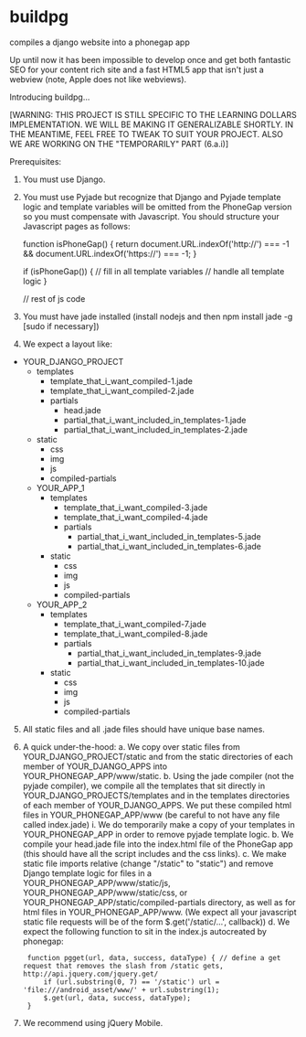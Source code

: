 buildpg
=======

compiles a django website into a phonegap app

Up until now it has been impossible to develop once and get both fantastic SEO for your content rich site and a fast HTML5 app that isn't just a webview (note, Apple does not like webviews). 

Introducing buildpg...

[WARNING: THIS PROJECT IS STILL SPECIFIC TO THE LEARNING DOLLARS IMPLEMENTATION. WE WILL BE MAKING IT GENERALIZABLE SHORTLY. IN THE MEANTIME, FEEL FREE TO TWEAK TO SUIT YOUR PROJECT. ALSO WE ARE WORKING ON THE "TEMPORARILY" PART (6.a.i)]

Prerequisites:
1. You must use Django.
2. You must use Pyjade but recognize that Django and Pyjade template logic and template variables will be omitted from the PhoneGap version so you must compensate with Javascript. You should structure your Javascript pages as follows:

    function isPhoneGap() {
        return document.URL.indexOf('http://') === -1 && document.URL.indexOf('https://') === -1;
    }

    if (isPhoneGap()) {
        // fill in all template variables
        // handle all template logic
    }

    // rest of js code

3. You must have jade installed (install nodejs and then npm install jade -g [sudo if necessary])
4. We expect a layout like:

- YOUR_DJANGO_PROJECT
    - templates
        - template_that_i_want_compiled-1.jade
        - template_that_i_want_compiled-2.jade
        - partials
            - head.jade
            - partial_that_i_want_included_in_templates-1.jade
            - partial_that_i_want_included_in_templates-2.jade
    - static
        - css
        - img
        - js
        - compiled-partials
    - YOUR_APP_1
        - templates
            - template_that_i_want_compiled-3.jade
            - template_that_i_want_compiled-4.jade
            - partials
                - partial_that_i_want_included_in_templates-5.jade
                - partial_that_i_want_included_in_templates-6.jade
        - static
            - css
            - img
            - js
            - compiled-partials
    - YOUR_APP_2
        - templates
            - template_that_i_want_compiled-7.jade
            - template_that_i_want_compiled-8.jade
            - partials
                - partial_that_i_want_included_in_templates-9.jade
                - partial_that_i_want_included_in_templates-10.jade
        - static
            - css
            - img
            - js
            - compiled-partials

5. All static files and all .jade files should have unique base names.
6. A quick under-the-hood:
    a. We copy over static files from YOUR_DJANGO_PROJECT/static and from the static directories of each member of YOUR_DJANGO_APPS into YOUR_PHONEGAP_APP/www/static.
    b. Using the jade compiler (not the pyjade compiler), we compile all the templates that sit directly in YOUR_DJANGO_PROJECTS/templates and in the templates directories of each member of YOUR_DJANGO_APPS. We put these compiled html files in YOUR_PHONEGAP_APP/www (be careful to not have any file called index.jade)
        i. We do temporarily make a copy of your templates in YOUR_PHONEGAP_APP in order to remove pyjade template logic.
    b. We compile your head.jade file into the index.html file of the PhoneGap app (this should have all the script includes and the css links).
    c. We make static file imports relative (change "/static" to "static") and remove Django template logic for files in a YOUR_PHONEGAP_APP/www/static/js, YOUR_PHONEGAP_APP/www/static/css, or YOUR_PHONEGAP_APP/static/compiled-partials directory, as well as for html files in YOUR_PHONEGAP_APP/www. (We expect all your javascript static file requests will be of the form $.get('/static/...', callback))
    d. We expect the following function to sit in the index.js autocreated by phonegap:

        function pgget(url, data, success, dataType) { // define a get request that removes the slash from /static gets, http://api.jquery.com/jquery.get/
            if (url.substring(0, 7) == '/static') url = 'file:///android_asset/www/' + url.substring(1);
            $.get(url, data, success, dataType);
        }

7. We recommend using jQuery Mobile.
